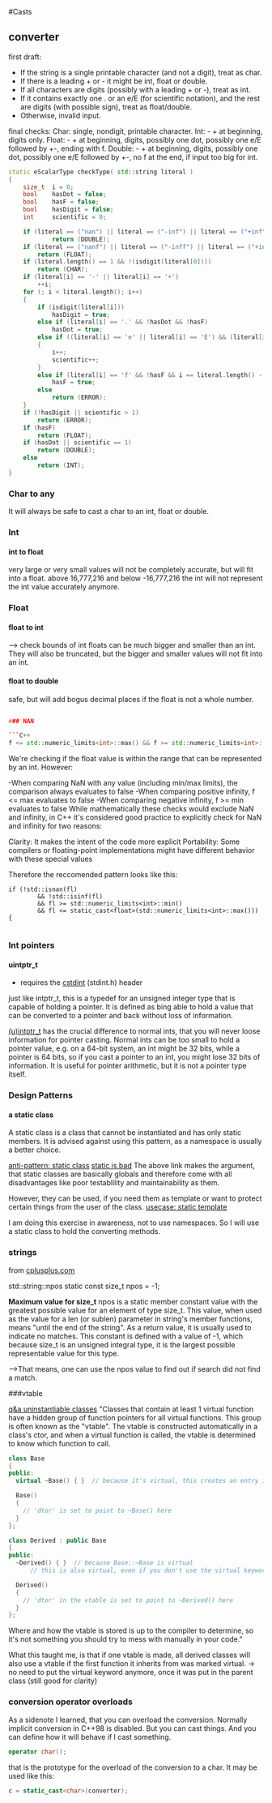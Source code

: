 #Casts

## converter

first draft:
- If the string is a single printable character (and not a digit), treat as char.
- If there is a leading + or - it might be int, float or double.
- If all characters are digits (possibly with a leading + or -), treat as int.
- If it contains exactly one . or an e/E (for scientific notation), and the rest are digits (with possible sign), treat as float/double.
- Otherwise, invalid input.

final checks:
Char: single, nondigit, printable character.
Int: - + at beginning, digits only.
Float: - + at beginning, digits, possibly one dot, possibly one e/E followed by +-, ending with f.
Double: - + at beginning, digits, possibly one dot, possibly one e/E followed by +-, no f at the end, if input too big for int.
```C++
static eScalarType checkType( std::string literal )
{
	size_t	i = 0;
	bool	hasDot = false;
	bool	hasF = false;
	bool	hasDigit = false;
	int		scientific = 0;

	if (literal == ("nan") || literal == ("-inf") || literal == ("+inf"))
			return (DOUBLE);
	if (literal == ("nanf") || literal == ("-inff") || literal == ("+inff"))
		return (FLOAT);
	if (literal.length() == 1 && !(isdigit(literal[0])))
		return (CHAR);
	if (literal[i] == '-' || literal[i] == '+')
		++i;
	for (; i < literal.length(); i++)
	{
		if (isdigit(literal[i]))
			hasDigit = true;
		else if (literal[i] == '.' && !hasDot && !hasF)
			hasDot = true;
		else if ((literal[i] == 'e' || literal[i] == 'E') && (literal[i + 1] == '-' || literal[i + 1] == '+'))
		{
			i++;
			scientific++;
		}
		else if (literal[i] == 'f' && !hasF && i == literal.length() - 1)
			hasF = true;
		else
		 	return (ERROR);
	}
	if (!hasDigit || scientific > 1)
		return (ERROR);
	if (hasF)
		return (FLOAT);
	if (hasDot || scientific == 1)
		return (DOUBLE);
	else
		return (INT);
}
```
### Char to any

It will always be safe to cast a char to an int, float or double.

### Int

#### int to float
very large or very small values will not be completely accurate, but will fit into a float.
above 16,777,216 and below -16,777,216 the int will not represent the int value accurately anymore.

### Float

#### float to int
--> check bounds of int
floats can be much bigger and smaller than an int. They will also be truncated, but the bigger and smaller values will not fit into an int.

#### float to double
safe, but will add bogus decimal places if the float is not a whole number.
```C++

### NAN

```C++
f <= std::numeric_limits<int>::max() && f >= std::numeric_limits<int>::min()
```
We're checking if the float value is within the range that can be represented by an int. However:

-When comparing NaN with any value (including min/max limits), the comparison always evaluates to false
-When comparing positive infinity, f <= max evaluates to false
-When comparing negative infinity, f >= min evaluates to false
While mathematically these checks would exclude NaN and infinity, in C++ it's considered good practice to explicitly check for NaN and infinity for two reasons:

Clarity: It makes the intent of the code more explicit
Portability: Some compilers or floating-point implementations might have different behavior with these special values


Therefore the reccomended pattern looks like this:

	if (!std::isnan(fl)
			&& !std::isinf(fl)
			&& fl >= std::numeric_limits<int>::min()
			&& fl <= static_cast<float>(std::numeric_limits<int>::max()))
	{
```C++

```

### Int pointers

#### uintptr_t

- requires the [cstdint](https://cplusplus.com/reference/cstdint/) (stdint.h) header

just like intptr_t, this is a typedef for an unsigned integer type that is capable of holding a pointer.
It is defined as bing able to hold a value that can be converted to a pointer and back without loss of information.

[(u)intptr_t](https://cplusplus.com/forum/beginner/180101/) has the crucial difference to normal ints, that you will never loose information for pointer casting.
Normal ints can be too small to hold a pointer value, e.g. on a 64-bit system, an int might be 32 bits, while a pointer is 64 bits, so if you cast a pointer to an int, you might lose 32 bits of information.
It is useful for pointer arithmetic, but it is not a pointer type itself.


### Design Patterns

#### a static class

A static class is a class that cannot be instantiated and has only static members.
It is advised against using this pattern, as a namespace is usually a better choice.

[anti-pattern: static class](https://softwareengineering.stackexchange.com/questions/134540/are-utility-classes-with-nothing-but-static-members-an-anti-pattern-in-c)
[static is bad](https://softwareengineering.stackexchange.com/questions/408193/should-i-use-a-class-with-only-static-members-to-encapsulate-my-program)
The above link makes the argument, that static classes are basically globals and therefore come with all disadvantages like poor testablility and maintainability as them.

However, they can be used, if you need them as template or want to protect certain things from the user of the class.
[usecase: static template](https://www.embeddedrelated.com/showarticle/1598.php)

I am doing this exercise in awareness, not to use namespaces. So I will use a static class to hold the converting methods.

### strings

from [cplusplus.com](https://cplusplus.com/reference/string/string/npos/)

std::string::npos
static const size_t npos = -1;

**Maximum value for size_t**
npos is a static member constant value with the greatest possible value for an element of type size_t.
This value, when used as the value for a len (or sublen) parameter in string's member functions, means "until the end of the string".
As a return value, it is usually used to indicate no matches.
This constant is defined with a value of -1, which because size_t is an unsigned integral type, it is the largest possible representable value for this type.

-->That means, one can use the npos value to find out if search did not find a match.

###vtable

[q&a uninstantiable classes](https://cplusplus.com/forum/general/12600/)
"Classes that contain at least 1 virtual function have a hidden group of function pointers for all virtual functions. This group is often known as the "vtable". The vtable is constructed automatically in a class's ctor, and when a virtual function is called, the vtable is determined to know which function to call.

```C++
class Base
{
public:
  virtual ~Base() { }  // because it's virtual, this creates an entry in the vtable for 'dtor'

  Base()
  {
    // 'dtor' is set to point to ~Base() here
  }
};

class Derived : public Base
{
public:
  ~Derived() { }  // because Base::~Base is virtual
      // this is also virtual, even if you don't use the virtual keyword

  Derived()
  {
    // 'dtor' in the vtable is set to point to ~Derived() here
  }
};
```

Where and how the vtable is stored is up to the compiler to determine, so it's not something you should try to mess with manually in your code."

What this taught me, is that if one vtable is made, all derived classes will also use a vtable if the first function it inherits from was marked virtual.
-> no need to put the virtual keyword anymore, once it was put in the parent class (still good for clarity)

### conversion operator overloads

As a sidenote I learned, that you can overload the conversion. Normally implicit conversion in C++98 is disabled. But you can cast things. And you can define how it will behave if I cast something.
```C++
operator char();
```
that is the prototype for the overload of the conversion to a char.
It may be used like this:
```C++
c = static_cast<char>(converter);
```


